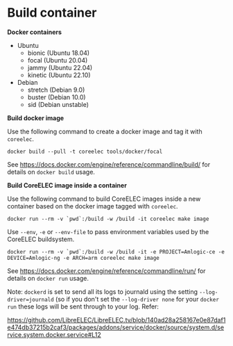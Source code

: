 # Build container

**Docker containers**
- Ubuntu
  - bionic  (Ubuntu 18.04)
  - focal   (Ubuntu 20.04)
  - jammy   (Ubuntu 22.04)
  - kinetic (Ubuntu 22.10)
- Debian
  - stretch (Debian  9.0)
  - buster  (Debian 10.0)
  - sid     (Debian unstable)

**Build docker image**

Use the following command to create a docker image and tag it with `coreelec`.

```
docker build --pull -t coreelec tools/docker/focal
```

See https://docs.docker.com/engine/reference/commandline/build/ for details on `docker build` usage.

**Build CoreELEC image inside a container**

Use the following command to build CoreELEC images inside a new container based on the docker image tagged with `coreelec`.

```
docker run --rm -v `pwd`:/build -w /build -it coreelec make image
```

Use `--env`, `-e` or `--env-file` to pass environment variables used by the CoreELEC buildsystem.

```
docker run --rm -v `pwd`:/build -w /build -it -e PROJECT=Amlogic-ce -e DEVICE=Amlogic-ng -e ARCH=arm coreelec make image
```

See https://docs.docker.com/engine/reference/commandline/run/ for details on `docker run` usage.

Note: `dockerd` is set to send all its logs to journald using the setting `--log-driver=journald` (so if you don't set the `--log-driver none` for your `docker run` these logs will be sent through to your log.
Refer:

https://github.com/LibreELEC/LibreELEC.tv/blob/140ad28a258167e0e87daf1e474db37215b2caf3/packages/addons/service/docker/source/system.d/service.system.docker.service#L12
